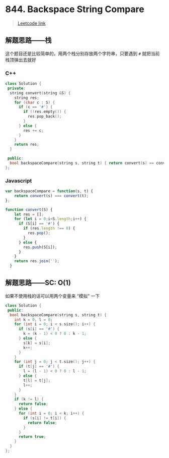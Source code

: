 # 844. Backspace String Compare

> [Leetcode link](https://leetcode.com/problems/backspace-string-compare/)



## 解题思路——栈

这个题目还是比较简单的，用两个栈分别存放两个字符串，只要遇到 `#` 就把当前栈顶弹出去就好



### C++

```cpp
class Solution {
 private:
  string convert(string &S) {
    string res;
    for (char c : S) {
      if (c == '#') {
        if (!res.empty()) {
          res.pop_back();
        }
      } else {
        res += c;
      }
    }
    return res;
  }

 public:
  bool backspaceCompare(string s, string t) { return convert(s) == convert(t); }
};
```



### Javascript

```js
var backspaceCompare = function(s, t) {
    return convert(s) === convert(t);
};

function convert(S) {
    let res = [];
    for (let i = 0;i<S.length;i++) {
      if (S[i] == '#') {
        if (res.length !== 0) {
          res.pop();
        }
      } else {
        res.push(S[i]);
      }
    }
    return res.join('');
  }
```



## 解题思路——SC: O(1)

如果不使用栈的话可以用两个变量来 “模拟” 一下



```cpp
class Solution {
 public:
  bool backspaceCompare(string s, string t) {
    int k = 0, l = 0;
    for (int i = 0; i < s.size(); i++) {
      if (s[i] == '#') {
        k = (k - 1) < 0 ? 0 : k - 1;
      } else {
        s[k] = s[i];
        k++;
      }
    }
    for (int j = 0; j < t.size(); j++) {
      if (t[j] == '#') {
        l = (l - 1) < 0 ? 0 : l - 1;
      } else {
        t[l] = t[j];
        l++;
      }
    }
    if (k != l) {
      return false;
    } else {
      for (int i = 0; i < k; i++) {
        if (s[i] != t[i]) {
          return false;
        }
      }
      return true;
    }
  }
};
```

